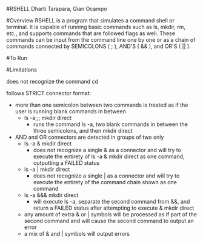 #RSHELL
Dharti Tarapara, Gian Ocampo

#Overview
RSHELL is a program that simulates a command shell or terminal. It is capable
of running basic commands such as ls, mkdir, rm, etc., and supports commands
that are followed flags as well. These commands can be input from the command
line one by one or as a chain of commands connected by SEMICOLONS ( ; ), AND'S
( && ), and OR'S ( || ).

#To Run

#Limitations

does not recognize the command cd

follows STRICT connector format:
- more than one semicolon between two commands is treated as if the user is
  running blank commands in between
    - ls -a;;; mkdir direct
        - runs the command ls -a, two blank commands in between the three
          semicolons, and then mkdir direct
- AND and OR connectors are detected in groups of two only
    - ls -a & mkdir direct
        - does not recognize a single & as a connector and will try to execute
          the entirety of ls -a & mkdir direct as one command, outputting a
          FAILED status
    - ls -a | mkdir direct
        - does not recognize a single | as a connector and will try to execute
          the entirety of the command chain shown as one command
    - ls -a &&& mkdir direct
        - will execute ls -a, separate the second command from &&, and return a
          FAILED status after attempting to execute & mkdir direct
    - any amount of extra & or | symbols will be processed as if part of the
      second command and will cause the second command to output an error
    - a mix of & and | symbols will output errors


